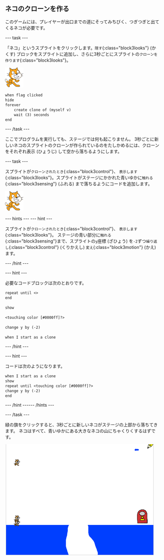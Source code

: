 ## ネコのクローンを作る

このゲームには、プレイヤーが出口までの道にそってみちびく、つぎつぎと出てくるネコが必要です。

--- task ---

「ネコ」というスプライトをクリックします。`隠す`{:class="block3looks"} (かくす) ブロックをスプライトに追加し、さらに3秒ごとにスプライトの`クローンを作ります`{:class="block3looks"}。

![ネコのスプライト](images/cat-sprite.png)

```blocks3
when flag clicked
hide
forever
    create clone of (myself v)
    wait (3) seconds
end
```

--- /task ---

ここでプログラムを実行しても、ステージでは何も起こりません。 3秒ごとに新しいネコのスプライトのクローンが作られているのをたしかめるには、クローンをそれぞれ表示 (ひょうじ) して空から落ちるようにします。

--- task ---

スプライトが`クローンされたとき`{:class="block3control"}、 `表示します`{:class="block3looks"}。スプライトがステージにかかれた青いゆかに`触れる`{:class="block3sensing"} (ふれる) まで落ちるようにコードを追加します。

![ネコのスプライト](images/cat-sprite.png)

--- hints ---
 --- hint ---

スプライトが`クローンされたとき`{:class="block3control"}、 `表示します`{:class="block3looks"}。 ステージの青い部分に`触れる`{:class="block3sensing"}まで、スプライトの`y`座標 (ざひょう) を`-2`ずつ`繰り返し`{:class="block3control"} (くりかえし) `変え`{:class="block3motion"} (かえ) ます。

--- /hint ---

--- hint ---

必要なコードブロックは次のとおりです。

```blocks3
repeat until <>
end

show

<touching color [#0000ff]?>

change y by (-2)

when I start as a clone
```

--- /hint ---

--- hint ---

コードは次のようになります。

```blocks3
when I start as a clone
show
repeat until <touching color [#0000ff]?>
change y by (-2)
end
```

--- /hint ------ /hints ---

--- /task ---

緑の旗をクリックすると、3秒ごとに新しいネコがステージの上部から落ちてきます。 ネコはすべて、青いゆかにある大きなネコの山にちゃくりくするはずです。

![落ちるネコ](images/falling-cats.png)
